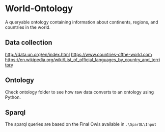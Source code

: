 # World-Ontology
A queryable ontology containing information about continents, regions, and countries in the world.

## Data collection
http://data.un.org/en/index.html
https://www.countries-ofthe-world.com
https://en.wikipedia.org/wiki/List_of_official_languages_by_country_and_territory

## Ontology
Check ontology folder to see how raw data converts to an ontology using Python.


## Sparql 
The sparql queries are based on the Final Owls available in `.\SparQL\Input`
